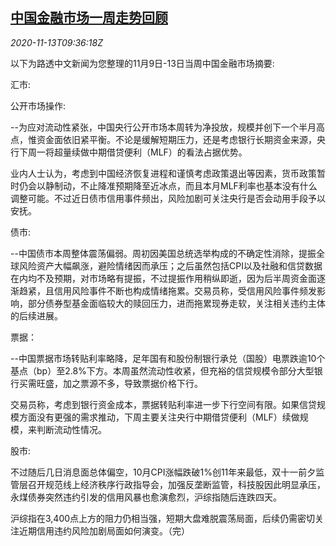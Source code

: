<!--1605262993000-->
[中国金融市场一周走势回顾](https://cn.reuters.com/article/weekly-glance-china-fin-market-1113-idCNKBS27T11N)
------

<div><i>2020-11-13T09:36:18Z</i></div><p>以下为路透中文新闻为您整理的11月9日-13日当周中国金融市场摘要:</p><p>汇市:</p><p>公开市场操作:</p><p>--为应对流动性紧张，中国央行公开市场本周转为净投放，规模并创下一个半月高点，惟资金面依旧紧平衡。不论是缓解短期压力，还是考虑银行长期资金来源，央行下周一将超量续做中期借贷便利（MLF）的看法占据优势。</p><p>业内人士认为，考虑到中国经济恢复进程和谨慎考虑政策退出等因素，货币政策暂时仍会以静制动，不止降准预期降至近冰点，而且本月MLF利率也基本没有什么调整可能。不过近日债市信用事件频出，风险加剧可关注央行是否会动用手段予以安抚。</p><p>债市:</p><p>--中国债市本周整体震荡偏弱。周初因美国总统选举构成的不确定性消除，提振全球风险资产大幅飙涨，避险情绪因而承压；之后虽然包括CPI以及社融和信贷数据在内均不及预期，对市场略有提振，不过提振作用稍纵即逝，因为后半周资金面逐渐趋紧，且信用风险事件不断也构成情绪拖累。交易员称，受信用风险事件频发影响，部分债券型基金面临较大的赎回压力，进而拖累现券走软，关注相关违约主体的后续进展。</p><p>票据：</p><p>--中国票据市场转贴利率略降，足年国有和股份制银行承兑（国股）电票跌逾10个基点（bp）至2.8%下方。本周虽然流动性收紧，但充裕的信贷规模令部分大型银行买需旺盛，加之票源不多，导致票据价格下行。</p><p>交易员称，考虑到银行资金成本，票据转贴利率进一步下行空间有限。如果信贷规模方面没有更强的需求推动，下周主要关注央行中期借贷便利（MLF）续做规模，来判断流动性情况。</p><p>股市:</p><p>不过随后几日消息面总体偏空，10月CPI涨幅跌破1%创11年来最低，双十一前夕监管层召开规范线上经济秩序行政指导会，加强反垄断监管，科技股因此明显承压，永煤债券突然违约引发的信用风暴也愈演愈烈，沪综指随后连跌四天。</p><p>沪综指在3,400点上方的阻力仍相当强，短期大盘难脱震荡局面，后续仍需密切关注近期信用违约风险加剧局面如何演变。（完）</p>
